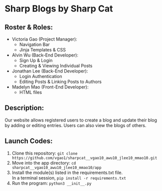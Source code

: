 # Sharp Blogs by Sharp Cat
## Roster & Roles:
* Victoria Gao (Project Manager): 
  * Navigation Bar
  * Jinja Templates & CSS
* Alvin Wu (Back-End Developer): 
  * Sign Up & Login 
  * Creating & Viewing Individual Posts
* Jonathan Lee (Back-End Developer): 
  * Login Authentication 
  * Editing Posts & Linking Posts to Authors 
* Madelyn Mao (Front-End Developer): 
  * HTML files
 
## Description:
Our website allows registered users to create a blog and update their blog by adding or editing entries.  Users can also view the blogs of others.

## Launch Codes:
1. Clone this repository: `git clone https://github.com/vgao1/sharpcat__vgao10_awu10_jlee10_mmao10.git`
2. Move into the app directory:  `cd sharpcat__vgao10_awu10_jlee10_mmao10/app`    
3. Install the module(s) listed in the requirements.txt file.  
In a terminal session, `pip install -r requirements.txt`
4. Run the program: `python3 __init__.py`
